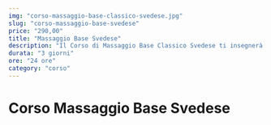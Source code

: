 ```yaml
---
img: "corso-massaggio-base-classico-svedese.jpg"
slug: "corso-massaggio-base-svedese"
price: "290,00"
title: "Massaggio Base Svedese"
description: "Il Corso di Massaggio Base Classico Svedese ti insegnerà le manovre fondamentali alla base di ogni tecnica e ti permetterà di praticare un massaggio completo, su tutto il corpo, di 1 ora circa, in totale autonomia."
durata: "3 giorni"
ore: "24 ore"
category: "corso"
---
```


# Corso Massaggio Base Svedese
